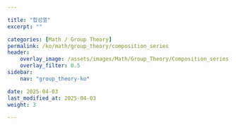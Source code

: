 ```yaml
---

title: "합성열"
excerpt: ""

categories: [Math / Group Theory]
permalink: /ko/math/group_theory/composition_series
header:
    overlay_image: /assets/images/Math/Group_Theory/Composition_series.png
    overlay_filter: 0.5
sidebar: 
    nav: "group_theory-ko"

date: 2025-04-03
last_modified_at: 2025-04-03
weight: 3

---
```


